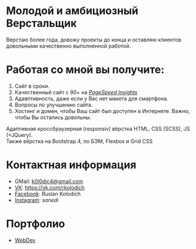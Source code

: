 # Молодой и амбициозный Верстальщик
Верстаю более года, довожу проекты до конца и оставляю клиентов довольными качественно выполненной работой.
# Работая со мной вы получите:
1) Сайт в сроки.
2) Качественный сайт с 90+ на  *[PageSpeed Insights](https://developers.google.com/speed/pagespeed/insights/?hl=RU)*
3) Адавптивность, даже если у Вас нет макета для смартфона.
4) Вопросы по улучшению сайта.
5) Хостинг и домен, чтобы Ваш сайт был доступен в Интернете.
Важно, чтобы Вы остались довольны.

Адаптивная кроссбраузерная (responsiv) вёрстка HTML, CSS (SCSS), JS (+JQuery).  
Также вёрстка на Bootstrap 4, по БЭМ, Flexbox и Grid CSS

# Контактная информация
* GMail: k0l0dic4@gmail.com
* [VK](https://vk.com/rkolodich): https://vk.com/rkolodich
* [Facebook](https://www.facebook.com/ruslan.kolodich): Ruslan Kolodich
* [Instagram](https://www.instagram.com/_sanedi_/?hl=ru): _sanedi_

# Портфолио
* [WebDev](https://kolodich.github.io/sites/WebDev/)
